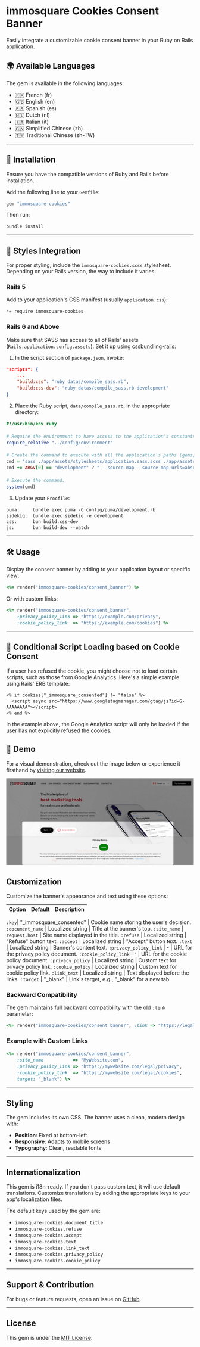 # immosquare Cookies Consent Banner
Easily integrate a customizable cookie consent banner in your Ruby on Rails application.

## 🌍 Available Languages

The gem is available in the following languages:
- 🇫🇷 French (fr)
- 🇬🇧 English (en)
- 🇪🇸 Spanish (es)
- 🇳🇱 Dutch (nl)
- 🇮🇹 Italian (it)
- 🇨🇳 Simplified Chinese (zh)
- 🇹🇼 Traditional Chinese (zh-TW)

---

## 🚀 Installation

Ensure you have the compatible versions of Ruby and Rails before installation.

Add the following line to your `Gemfile`:

```bash
gem "immosquare-cookies"
```

Then run:

```bash
bundle install
```

---

## 🎨 Styles Integration

For proper styling, include the `immosquare-cookies.scss` stylesheet. Depending on your Rails version, the way to include it varies:

### Rails 5

Add to your application's CSS manifest (usually `application.css`):

```css
*= require immosquare-cookies

```

### Rails 6 and Above

Make sure that SASS has access to all of Rails' assets (`Rails.application.config.assets`). Set it up using [cssbundling-rails](https://github.com/rails/cssbundling-rails):

1. In the script section of `package.json`, invoke:

```json
"scripts": {
    ...
    "build:css": "ruby datas/compile_sass.rb",
    "build:css-dev": "ruby datas/compile_sass.rb development"
}
```

2. Place the Ruby script, `data/compile_sass.rb`, in the appropriate directory:

```ruby
#!/usr/bin/env ruby

# Require the environment to have access to the application's constants.
require_relative "../config/environment"

# Create the command to execute with all the application's paths (gems, node_modules, etc.)
cmd = "sass ./app/assets/stylesheets/application.sass.scss ./app/assets/builds/application.css #{Rails.application.config.assets.paths.map {|path| "--load-path=#{path}" }.join(" ")}"
cmd += ARGV[0] == "development" ? " --source-map --source-map-urls=absolute --watch" : " --style compressed"

# Execute the command.
system(cmd)
```

3. Update your `Procfile`:

```plaintext
puma:     bundle exec puma -C config/puma/development.rb
sidekiq:  bundle exec sidekiq -e development
css:      bun build:css-dev
js:       bun build-dev --watch
```

---

## 🛠 Usage

Display the consent banner by adding to your application layout or specific view:

```ruby
<%= render("immosquare-cookies/consent_banner") %>
```

Or with custom links:

```ruby
<%= render("immosquare-cookies/consent_banner",
    :privacy_policy_link => "https://example.com/privacy",
    :cookie_policy_link  => "https://example.com/cookies") %>
```

---

## 🍪 Conditional Script Loading based on Cookie Consent

If a user has refused the cookie, you might choose not to load certain scripts, such as those from Google Analytics. Here's a simple example using Rails' ERB template:

```erb
<% if cookies["_immosquare_consented"] != "false" %>
  <script async src="https://www.googletagmanager.com/gtag/js?id=G-AAAAAAAA"></script>
<% end %>
```

In the example above, the Google Analytics script will only be loaded if the user has not explicitly refused the cookies.


## 🎥 Demo

For a visual demonstration, check out the image below or experience it firsthand by [visiting our website](https://immosquare.com).

![Demo](demo.jpg)


## Customization

Customize the banner's appearance and text using these options:

Option | Default | Description
------|---------|------------

`:key`| "_immosquare_consented" | Cookie name storing the user's decision.
`:document_name` | Localized string | Title at the banner's top.
`:site_name` | `request.host` | Site name displayed in the title.
`:refuse` | Localized string | "Refuse" button text.
`:accept` | Localized string | "Accept" button text.
`:text` | Localized string | Banner's content text.
`:privacy_policy_link` | - | URL for the privacy policy document.
`:cookie_policy_link` | - | URL for the cookie policy document.
`:privacy_policy` | Localized string | Custom text for privacy policy link.
`:cookie_policy` | Localized string | Custom text for cookie policy link.
`:link_text` | Localized string | Text displayed before the links.
`:target` | "_blank" | Link's target, e.g., "_blank" for a new tab.

### Backward Compatibility

The gem maintains full backward compatibility with the old `:link` parameter:

```ruby
<%= render("immosquare-cookies/consent_banner", :link => "https://legals.immosquare.com") %>
```

### Example with Custom Links

```ruby
<%= render("immosquare-cookies/consent_banner",
    :site_name           => "MyWebsite.com",
    :privacy_policy_link => "https://mywebsite.com/legal/privacy",
    :cookie_policy_link  => "https://mywebsite.com/legal/cookies",
    target: "_blank") %>
```

---

## Styling

The gem includes its own CSS. The banner uses a clean, modern design with:

- **Position**: Fixed at bottom-left
- **Responsive**: Adapts to mobile screens
- **Typography**: Clean, readable fonts

---

## Internationalization

This gem is i18n-ready. If you don't pass custom text, it will use default translations. Customize translations by adding the appropriate keys to your app's localization files.

The default keys used by the gem are:

- `immosquare-cookies.document_title`
- `immosquare-cookies.refuse`
- `immosquare-cookies.accept`
- `immosquare-cookies.text`
- `immosquare-cookies.link_text`
- `immosquare-cookies.privacy_policy`
- `immosquare-cookies.cookie_policy`

---

## Support & Contribution

For bugs or feature requests, open an issue on [GitHub](https://github.com/immosquare/immosquare-cookies).

---

## License

This gem is under the [MIT License](https://opensource.org/licenses/MIT).
